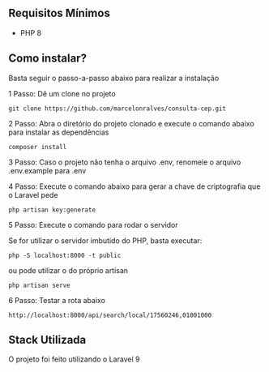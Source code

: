 
## Requisitos Mínimos

- PHP 8

## Como instalar?

Basta seguir o passo-a-passo abaixo para realizar a instalação

1 Passo: Dê um clone no projeto
```
git clone https://github.com/marcelonralves/consulta-cep.git
```

2 Passo: Abra o diretório do projeto clonado e execute o comando abaixo para instalar as dependências
```
composer install
```

3 Passo: Caso o projeto não tenha o arquivo .env, renomeie o arquivo .env.example para .env

4 Passo: Execute o comando abaixo para gerar a chave de criptografia que o Laravel pede
```
php artisan key:generate
```

5 Passo: Execute o comando para rodar o servidor

Se for utilizar o servidor imbutido do PHP, basta executar:
```
php -S localhost:8000 -t public
```
ou pode utilizar o do próprio artisan
```
php artisan serve
```

6 Passo: Testar a rota abaixo

```
http://localhost:8000/api/search/local/17560246,01001000
```

## Stack Utilizada

O projeto foi feito utilizando o Laravel 9


